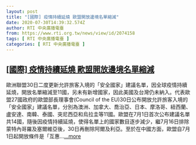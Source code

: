 ```yaml
---
layout: post
title: "[國際] 疫情持續延燒 歐盟開放邊境名單縮減"
date: 2020-07-30T14:39:32.574Z
author: RTI 中央廣播電臺
from: https://www.rti.org.tw/news/view/id/2074158
tags: [ RTI 中央廣播電臺 ]
categories: [ RTI 中央廣播電臺 ]
---
```

<!--1596145911000-->
[[國際] 疫情持續延燒 歐盟開放邊境名單縮減](https://www.rti.org.tw/news/view/id/2074158)
------

<div>
歐洲聯盟30日二度更新允許旅客入境的「安全國家」建議名單，因全球疫情持續延燒，開放名單縮減至11國，另未有新增國家，因此美國及台灣仍未納入。代表歐盟27國政府的歐盟部長理事會(Council of the EU)30日公布開放允許旅客入境的「安全國家」建議名單，分別為澳洲、加拿大、喬治亞、日本、摩洛哥、紐西蘭、盧安達、南韓、泰國、突尼西亞和烏拉圭等11國。歐盟在7月1日首次公布建議名單共14國，隨後因疫情持續延燒，使得名單上的國家數目逐步減少，繼7月16日排除蒙特內哥羅及塞爾維亞後，30日再刪除阿爾及利亞。至於在中國方面，歐盟自7月1日起開放條件是「互惠...<a target="_blank" href="https://www.rti.org.tw/news/view/id/2074158">...more</a>
</div>
